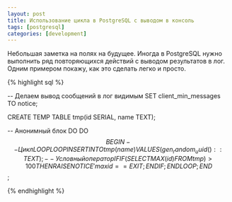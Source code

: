 ```yaml
---
layout: post
title: Использование цикла в PostgreSQL с выводом в консоль
tags: [postgresql]
categories: [development]
---
```


Небольшая заметка на полях на будущее. Иногда в PostgreSQL нужно выполнить ряд повторяющихся действий с выводом результатов в лог.
Одним примером покажу, как это сделать легко и просто.

{% highlight sql %}

-- Делаем вывод сообщений в лог видимым
SET client_min_messages TO notice;

CREATE TEMP TABLE tmp(id SERIAL, name TEXT);

-- Анонимный блок DO
DO $$
BEGIN
    -- Цикл LOOP
    LOOP
        INSERT INTO tmp(name) VALUES(gen_random_uuid()::TEXT);
        -- Условный оператор IF
        IF (SELECT MAX(id) FROM tmp) > 100 THEN
            RAISE NOTICE 'max id == %', (SELECT COUNT(*) FROM tmp);
            EXIT;
        END IF;
    END LOOP;
END $$;

{% endhighlight %}
